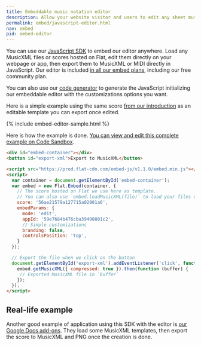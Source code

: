 ```yaml
---
title: Embeddable music notation editor
description: Allow your website visitor and users to edit any sheet music
permalink: embed/javascript-editor.html
nav: embed
pid: embed-editor
---
```


You can use our [JavaScript SDK](javascript-editor.html) to embed our editor anywhere. Load any MusicXML files or scores hosted on Flat, edit them directly on your webpage or app, then export them to MusicXML or MIDI directly in JavaScript. Our editor is included [in all our embed plans](https://flat.io/embed), including our free community plan.

You can also use our [code generator](https://flat.io/developers/embed/generator) to generate the JavaScript initializing our embeddable editor with the customizations options you want.

Here is a simple example using the same score [from our introduction]({{site.baseurl}}/embed/) as an editable template you can export once edited.

{% include embed-editor-sample.html %}

Here is how the example is done. [You can view and edit this complete example on Code Sandbox](https://codesandbox.io/s/github/FlatIO/embed-demo-editor-simple).

```html
<div id="embed-container"></div>
<button id="export-xml">Export to MusicXML</button>

<script src="https://prod.flat-cdn.com/embed-js/v1.1.0/embed.min.js"></script>
<script>
  var container = document.getElementById('embed-container');
  var embed = new Flat.Embed(container, {
    // The score hosted on Flat we use here as template.
    // You can also use `embed.loadMusicXML(file)` to load your files on the fly
    score: '56ae21579a127715a02901a6',
    embedParams: {
      mode: 'edit',
      appId: '59e7684b476cba39490801c2',
      // Simple customizations
      branding: false,
      controlsPosition: 'top',
    }
  });

  // Export the file when we click on the button
  document.getElementById('export-xml').addEventListener('click', function () {
    embed.getMusicXML({ compressed: true }).then(function (buffer) {
     // Exported MusicXML file in `buffer`
    });
  });
</script>
```

## Real-life example

Another good example of application using this SDK with the editor is [our Google Docs add-ons](https://gsuite.google.com/marketplace/app/flat_for_docs/324260072797). They load some MusicXML templates, then export the score to MusicXML and PNG once the creation is done.